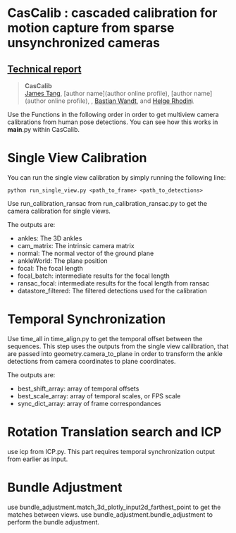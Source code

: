 # CasCalib : cascaded calibration for motion capture from sparse unsynchronized cameras
## [Technical report](https://open.library.ubc.ca/soa/cIRcle/collections/ubctheses/24/items/1.0437869)
>**CasCalib**\
>[James Tang](https://www.linkedin.com/in/james-tang-279332196/?originalSubdomain=ca), [author name](author online profile), [author name](author online profile), , [Bastian Wandt](https://bastianwandt.de/), and [Helge Rhodin](http://helge.rhodin.de/)\

Use the Functions in the following order in order to get multiview camera calibrations from human pose detections. You can see how this works in __main__.py within CasCalib.

# Single View Calibration

You can run the single view calibration by simply running the following line:
```
python run_single_view.py <path_to_frame> <path_to_detections>
```

Use run_calibration_ransac from run_calibration_ransac.py to get the camera calibration for single views. 

The outputs are:

- ankles: The 3D ankles
- cam_matrix: The intrinsic camera matrix
- normal: The normal vector of the ground plane
- ankleWorld: The plane position
- focal: The focal length
- focal_batch: intermediate results for the focal length
- ransac_focal: intermediate results for the focal length from ransac
- datastore_filtered: The filtered detections used for the calibration

# Temporal Synchronization
Use time_all in time_align.py to get the temporal offset between the sequences. This step uses the outputs from the single view calilbration, that are passed into geometry.camera_to_plane in order to transform the ankle detections from camera coordinates to plane coordinates. 

The outputs are:

- best_shift_array: array of temporal offsets
- best_scale_array: array of temporal scales, or FPS scale
- sync_dict_array: array of frame correspondances

# Rotation Translation search and ICP
use icp from ICP.py. This part requires temporal synchronization output from earlier as input.

# Bundle Adjustment
use bundle_adjustment.match_3d_plotly_input2d_farthest_point to get the matches between views.
use bundle_adjustment.bundle_adjustment to perform the bundle adjustment.